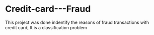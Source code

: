 # Credit-card---Fraud
This project was done indentify the reasons of fraud transactions with credit card, It is a classification problem

